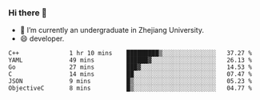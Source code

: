 ### Hi there 👋

- 🔭 I’m currently an undergraduate in Zhejiang University.
- 😄 developer.

<!--START_SECTION:waka-->

```text
C++              1 hr 10 mins    █████████▒░░░░░░░░░░░░░░░   37.27 %
YAML             49 mins         ██████▓░░░░░░░░░░░░░░░░░░   26.13 %
Go               27 mins         ███▓░░░░░░░░░░░░░░░░░░░░░   14.53 %
C                14 mins         ██░░░░░░░░░░░░░░░░░░░░░░░   07.47 %
JSON             9 mins          █▒░░░░░░░░░░░░░░░░░░░░░░░   05.23 %
ObjectiveC       8 mins          █▒░░░░░░░░░░░░░░░░░░░░░░░   04.77 %
```

<!--END_SECTION:waka-->
